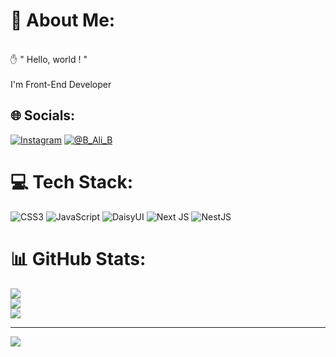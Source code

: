 <!-- @format -->

# 💫 About Me:

<br>✋ " Hello, world ! "<br><br>I'm Front-End Developer

## 🌐 Socials:

[![Instagram](https://img.shields.io/badge/Instagram-%23E4405F.svg?logo=Instagram&logoColor=white)](https://instagram.com/B_ali.b)
[![@B_Ali_B](https://img.shields.io/badge/%F0%9F%92%AC%20Telegram-%40B__Ali__B-blue.svg)](https://t.me/B_Ali_B)

# 💻 Tech Stack:

![CSS3](https://img.shields.io/badge/css3-%231572B6.svg?style=for-the-badge&logo=css3&logoColor=white) ![JavaScript](https://img.shields.io/badge/javascript-%23323330.svg?style=for-the-badge&logo=javascript&logoColor=%23F7DF1E) ![DaisyUI](https://img.shields.io/badge/daisyui-5A0EF8?style=for-the-badge&logo=daisyui&logoColor=white) ![Next JS](https://img.shields.io/badge/Next-black?style=for-the-badge&logo=next.js&logoColor=white) ![NestJS](https://img.shields.io/badge/nestjs-%23E0234E.svg?style=for-the-badge&logo=nestjs&logoColor=white)

# 📊 GitHub Stats:

![](https://github-readme-stats.vercel.app/api?username=alirough&theme=dark&hide_border=true&include_all_commits=true&count_private=false)<br/>
![](https://github-readme-streak-stats.herokuapp.com/?user=alirough&theme=dark&hide_border=true)<br/>
![](https://github-readme-stats.vercel.app/api/top-langs/?username=alirough&theme=dark&hide_border=true&include_all_commits=true&count_private=false&layout=compact)

---

[![](https://visitcount.itsvg.in/api?id=alirough&icon=0&color=0)](https://visitcount.itsvg.in)

<!-- Proudly created with GPRM ( https://gprm.itsvg.in ) -->
